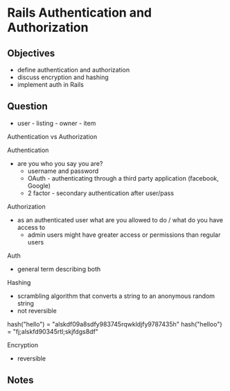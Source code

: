 # Rails Authentication and Authorization

## Objectives

- define authentication and authorization
- discuss encryption and hashing
- implement auth in Rails

## Question

- user - listing - owner - item

Authentication vs Authorization

Authentication

- are you who you say you are?
  - username and password
  - OAuth - authenticating through a third party application (facebook, Google)
  - 2 factor - secondary authentication after user/pass

Authorization

- as an authenticated user what are you allowed to do / what do you have access to
  - admin users might have greater access or permissions than regular users

Auth

- general term describing both

Hashing

- scrambling algorithm that converts a string to an anonymous random string
- not reversible

hash("hello") = "alskdf09a8sdfy983745rqwkldjfy9787435h"
hash("helloo") = "fj;alskfd90345rtl;skjfdgs8df"

Encryption

- reversible 


## Notes
